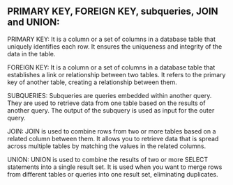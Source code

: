 PRIMARY KEY, FOREIGN KEY, subqueries, JOIN and UNION:
-----------------------------------------------------

PRIMARY KEY: It is a column or a set of columns in a database table
that uniquely identifies each row. It ensures the uniqueness and
integrity of the data in the table.

FOREIGN KEY: It is a column or a set of columns in a database table
that establishes a link or relationship between two tables.
It refers to the primary key of another table, creating a
relationship between them.

SUBQUERIES: Subqueries are queries embedded within another query.
They are used to retrieve data from one table based on the results
of another query. The output of the subquery is used as input for
the outer query.

JOIN: JOIN is used to combine rows from two or more tables based on
a related column between them. It allows you to retrieve data that
is spread across multiple tables by matching the values in the
related columns.

UNION: UNION is used to combine the results of two or more SELECT
statements into a single result set. It is used when you want to
merge rows from different tables or queries into one result set,
eliminating duplicates.
